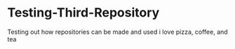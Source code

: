 # Testing-Third-Repository
Testing out how repositories can be made and used 
i love pizza, coffee, and tea
